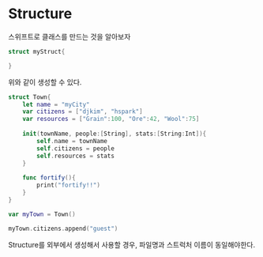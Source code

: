 # Structure

스위프트로 클래스를 만드는 것을 알아보자 
```swift
struct myStruct{

}
```
위와 같이 생성할 수 있다. 

```swift
struct Town{
    let name = "myCity"
    var citizens = ["djkim", "hspark"]
    var resources = ["Grain":100, "Ore":42, "Wool":75]
    
    init(townName, people:[String], stats:[String:Int]){
        self.name = townName
        self.citizens = people
        self.resources = stats
    }
    
    func fortify(){
        print("fortify!!")
    }
}

var myTown = Town()

myTown.citizens.append("guest")
```

Structure를 외부에서 생성해서 사용할 경우, 파일명과 스트럭처 이름이 동일해야한다.
